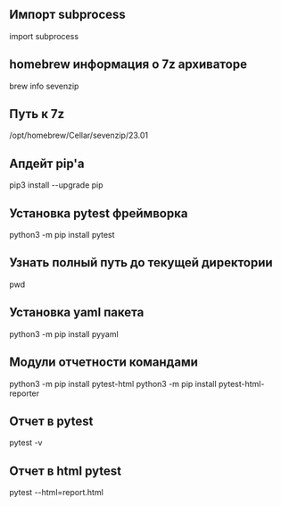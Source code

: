 ## Импорт subprocess
import subprocess

## homebrew информация о 7z архиваторе
brew info sevenzip

## Путь к 7z
/opt/homebrew/Cellar/sevenzip/23.01

## Апдейт pip'а
pip3 install --upgrade pip

## Установка pytest фреймворка
python3 -m pip install pytest 

## Узнать полный путь до текущей директории
pwd

## Установка yaml пакета
python3 -m pip install pyyaml

## Модули отчетности командами
python3 -m pip install pytest-html
python3 -m pip install pytest-html-reporter

## Отчет в pytest
pytest -v

## Отчет в html pytest
pytest --html=report.html